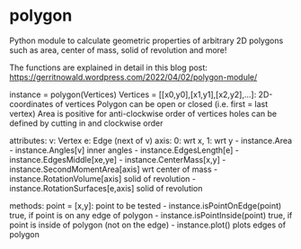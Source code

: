# polygon
Python module to calculate geometric properties of arbitrary 2D polygons such as area, center of mass, solid of revolution and more!

The functions are explained in detail in this blog post:
https://gerritnowald.wordpress.com/2022/04/02/polygon-module/

instance = polygon(Vertices)
    Vertices = [[x0,y0],[x1,y1],[x2,y2],...]: 2D-coordinates of vertices
    Polygon can be open or closed (i.e. first = last vertex)
    Area is positive for anti-clockwise order of vertices
    holes can be defined by cutting in and clockwise order

attributes:
    v: Vertex
    e: Edge (next of v)
    axis: 0: wrt x, 
          1: wrt y
    - instance.Area
    - instance.Angles[v]                    inner angles
    - instance.EdgesLength[e]
    - instance.EdgesMiddle[xe,ye]
    - instance.CenterMass[x,y]
    - instance.SecondMomentArea[axis]       wrt center of mass
    - instance.RotationVolume[axis]         solid of revolution
    - instance.RotationSurfaces[e,axis]     solid of revolution

methods:
    point = [x,y]: point to be tested
    - instance.isPointOnEdge(point)     true, if point is on any edge of polygon
    - instance.isPointInside(point)     true, if point is inside of polygon (not on the edge)
    - instance.plot()                   plots edges of polygon
